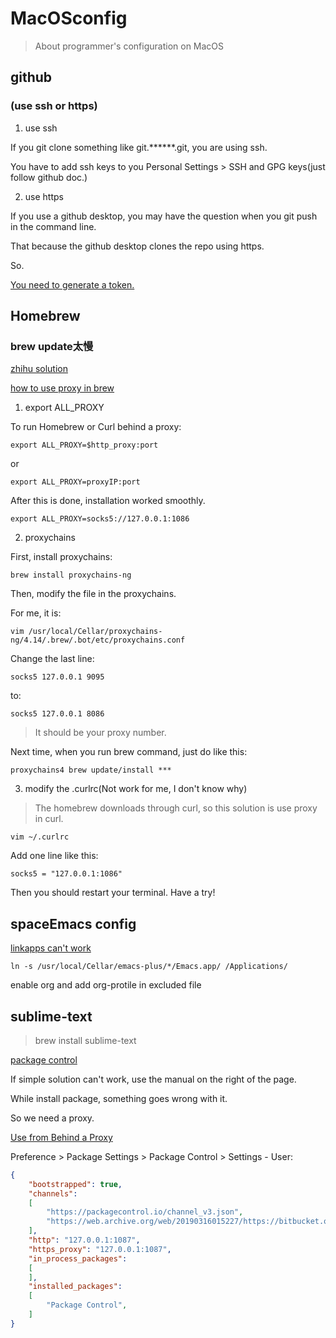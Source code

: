 # MacOSconfig

> About programmer's configuration on MacOS

## github

### (use ssh or https)

1. use ssh

  If you git clone something like git.******.git, you are using ssh.

  You have to add ssh keys to you Personal Settings > SSH and GPG keys(just follow github doc.)

2. use https

  If you use a github desktop, you may have the question when you git push in the command line.

  That because the github desktop clones the repo using https.

  So.

  [You need to generate a token.](https://stackoverflow.com/questions/17659206/git-push-results-in-authentication-failed)

## Homebrew

### brew update太慢

  [zhihu solution](https://www.zhihu.com/question/31360766)

  [how to use proxy in brew](https://stackoverflow.com/questions/37231204/osx-proxy-issue-with-homebrew-install)

1. export ALL_PROXY

To run Homebrew or Curl behind a proxy:

`export ALL_PROXY=$http_proxy:port`

or

`export ALL_PROXY=proxyIP:port`

After this is done, installation worked smoothly.

`export ALL_PROXY=socks5://127.0.0.1:1086`

2. proxychains

First, install proxychains:

`brew install proxychains-ng`

Then, modify the file in the proxychains.

For me, it is:

`vim /usr/local/Cellar/proxychains-ng/4.14/.brew/.bot/etc/proxychains.conf`

Change the last line:

`socks5 127.0.0.1 9095`

to:

`socks5 127.0.0.1 8086`

> It should be your proxy number.

Next time, when you run brew command, just do like this:

`proxychains4 brew update/install ***`

3. modify the .curlrc(Not work for me, I don't know why)

> The homebrew downloads through curl, so this solution is use proxy in curl.

`vim ~/.curlrc`

Add one line like this:

`socks5 = "127.0.0.1:1086"`

Then you should restart your terminal. Have a try!

## spaceEmacs config

[linkapps can't work](https://github.com/syl20bnr/spacemacs/issues/10578)

`ln -s /usr/local/Cellar/emacs-plus/*/Emacs.app/ /Applications/`

enable org and add org-protile in excluded file

## sublime-text

> brew install sublime-text

[package control](https://packagecontrol.io/installation)

If simple solution can't work, use the manual on the right of the page.

While install package, something goes wrong with it.

So we need a proxy.

[Use from Behind a Proxy](https://geteng.xyz/sublime-text.html)

Preference > Package Settings > Package Control > Settings - User:

```json
{
	"bootstrapped": true,
	"channels":
	[
		"https://packagecontrol.io/channel_v3.json",
		"https://web.archive.org/web/20190316015227/https://bitbucket.org/jjones028/p4sublime/raw/tip/packages.json"
	],
	"http": "127.0.0.1:1087",
	"https_proxy": "127.0.0.1:1087",
	"in_process_packages":
	[
	],
	"installed_packages":
	[
		"Package Control",
	]
}

```

